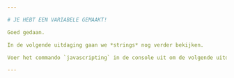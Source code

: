 ```yaml
---

# JE HEBT EEN VARIABELE GEMAAKT!

Goed gedaan.

In de volgende uitdaging gaan we *strings* nog verder bekijken.

Voer het commando `javascripting` in de console uit om de volgende uitdaging te kiezen.

---
```

